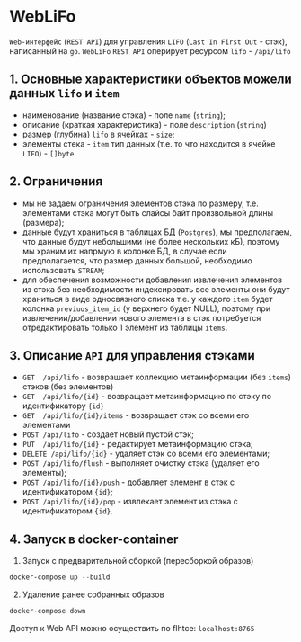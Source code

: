 # WebLiFo

`Web-интерфейс` (`REST API`) для управления `LIFO` (`Last In First Out` - стэк), написанный на `go`.
`WebLiFo` `REST API` оперирует ресурсом `lifo` - `/api/lifo` 

## 1. Основные характеристики объектов можели данных `lifo` и `item`

* наименование (название стэка) - поле `name` (`string`);
* описание (краткая характеристика) - поле `description` (`string`)
* размер (глубина) `lifo` в ячейках - `size`; 
* элементы стека - `item` тип данных (т.е. то что находится в ячейке `LIFO`) - `[]byte`

## 2. Ограничения

* мы не задаем ограничения элементов стэка по размеру, т.е. элементами стэка могут быть слайсы
  байт произвольной длины (размера);
* данные будут храниться в таблицах БД (`Postgres`), мы предполагаем, что данные будут небольшими
  (не более нескольких кБ), поэтому мы храним их напрмую в колонке БД, в случае если предполагается,
  что размер данных большой, необходимо использовать `STREAM`;
* для обеспечения возможности добавления извлечения элементов из стэка без необходимости индексировать
  все элементы они будут храниться в виде односвязного списка т.е. у каждого `item` будет колонка
  `previuos_item_id` (у верхнего будет NULL), поэтому при извлечении/добавлении нового элемента в стэк
  потребуется отредактировать только 1 элемент из таблицы `items`.
  

## 3. Описание `API` для управления стэками

* `GET  /api/lifo` - возвращает коллекцию метаинформации (без `items`) стэков (без элементов)
* `GET  /api/lifo/{id}` - возвращает метаинформацию по стэку по идентификатору `{id}`
* `GET  /api/lifo/{id}/items` - возвращает стэк со всеми его элементами
* `POST /api/lifo` - создает новый пустой стэк;
* `PUT  /api/lifo/{id}` - редактирует метаинформацию стэка;
* `DELETE /api/lifo/{id}` - удаляет стэк со всеми его элементами;
* `POST /api/lifo/flush` - выполняет очистку стэка (удаляет его элементы);
* `POST /api/lifo/{id}/push` - добавляет элемент в стэк с идентификатором `{id}`;
* `POST /api/lifo/{id}/pop` - извлекает элемент из стэка с идентификатором `{id}`.

## 4. Запуск в docker-container

1. Запуск с предварительной сборкой (пересборкой образов)

```ps1
docker-compose up --build
```

2. Удаление ранее собранных образов

```ps1
docker-compose down
```
Доступ к Web API можно осуществить по flhtce: `localhost:8765`
